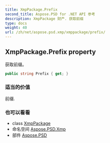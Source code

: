 ```yaml
---
title: XmpPackage.Prefix
second_title: Aspose.PSD for .NET API 参考
description: XmpPackage 财产. 获取前缀
type: docs
weight: 40
url: /zh/net/aspose.psd.xmp/xmppackage/prefix/
---
```

## XmpPackage.Prefix property

获取前缀。

```csharp
public string Prefix { get; }
```

### 适当的价值

前缀.

### 也可以看看

* class [XmpPackage](../)
* 命名空间 [Aspose.PSD.Xmp](../../xmppackage/)
* 部件 [Aspose.PSD](../../../)



